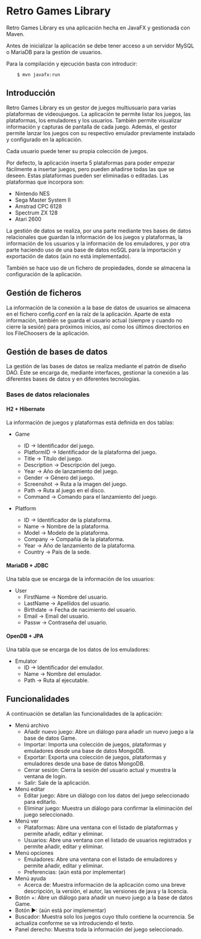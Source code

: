 # Retro Games Library

Retro Games Library es una aplicación hecha en JavaFX y gestionada con Maven.

Antes de inicializar la aplicación se debe tener acceso a un servidor MySQL o MariaDB para la gestión de usuarios.

Para la compilación y ejecución basta con introducir:

        $ mvn javafx:run

## Introducción

Retro Games Library es un gestor de juegos multiusuario para varias plataformas de videoujuegos. La aplicación te permite listar los juegos, las plataformas, los emuladores y los usuarios. También permite visualizar información y capturas de pantalla de cada juego. Además, el gestor permite lanzar los juegos con su respectivo emulador previamente instalado y configurado en la aplicación.

Cada usuario puede tener su propia colección de juegos.

Por defecto, la aplicación inserta 5 plataformas para poder empezar fácilmente a insertar juegos, pero pueden añadirse todas las que se deseen. Estas plataformas pueden ser eliminadas o editadas. Las plataformas que incorpora son:

- Nintendo NES
- Sega Master System II
- Amstrad CPC 6128
- Spectrum ZX 128
- Atari 2600

La gestión de datos se realiza, por una parte mediante tres bases de datos relacionales que guardan la información de los juegos y plataformas, la información de los usuarios y la información de los emuladores, y por otra parte haciendo uso de una base de datos noSQL para la importación y exportación de datos (aún no está implementado).

También se hace uso de un fichero de propiedades, donde se almacena la configuración de la aplicación.

## Gestión de ficheros

La información de la conexión a la base de datos de usuarios se almacena en el fichero config.conf en la raíz de la aplicación. Aparte de esta información, también se guarda el usuario actual (siempre y cuando no cierre la sesión) para próximos inicios, así como los últimos directorios en los FileChoosers de la aplicación.

## Gestión de bases de datos

La gestión de las bases de datos se realiza mediante el patrón de diseño DAO. Éste se encarga de, mediante interfaces, gestionar la conexión a las diferentes bases de datos y en diferentes tecnologías.

### Bases de datos relacionales

#### H2 + Hibernate

La información de juegos y plataformas está definida en dos tablas:

- Game
    - ID -> Identificador del juego.
    - PlatformID -> Identificador de la plataforma del juego.
    - Title -> Título del juego.
    - Description -> Descripción del juego.
    - Year -> Año de lanzamiento del juego.
    - Gender -> Género del juego.
    - Screenshot -> Ruta a la imagen del juego.
    - Path -> Ruta al juego en el disco.
    - Command -> Comando para el lanzamiento del juego.

- Platform
    - ID -> Identificador de la plataforma.
    - Name -> Nombre de la plataforma.
    - Model -> Modelo de la plataforma.
    - Company -> Compañía de la plataforma.
    - Year -> Año de lanzamiento de la plataforma.
    - Country -> País de la sede.

#### MariaDB + JDBC

Una tabla que se encarga de la información de los usuarios:

- User
    - FirstName -> Nombre del usuario.
    - LastName -> Apellidos del usuario.
    - Birthdate -> Fecha de nacimiento del usuario.
    - Email -> Email del usuario.
    - Passw -> Contraseña del usuario.

#### OpenDB + JPA

Una tabla que se encarga de los datos de los emuladores:

- Emulator
    - ID -> Identificador del emulador.
    - Name -> Nombre del emulador.
    - Path -> Ruta al ejecutable.

## Funcionalidades

A continuación se detallan las funcionalidades de la aplicación:

- Menú archivo
    - Añadir nuevo juego: Abre un diálogo para añadir un nuevo juego a la base de datos Game.
    - Importar: Importa una colección de juegos, plataformas y emuladores desde una base de datos MongoDB.
    - Exportar: Exporta una colección de juegos, plataformas y emuladores desde una base de datos MongoDB.
    - Cerrar sesión: Cierra la sesión del usuario actual y muestra la ventana de login.
    - Salir: Sale de la aplicación.
- Menú editar
    - Editar juego: Abre un diálogo con los datos del juego seleccionado para editarlo.
    - Eliminar juego: Muestra un diálogo para confirmar la eliminación del juego seleccionado.
- Menú ver
    - Plataformas: Abre una ventana con el listado de plataformas y permite añadir, editar y eliminar.
    - Usuarios: Abre una ventana con el listado de usuarios registrados y permite añadir, editar y eliminar.
- Menú opciones
    - Emuladores: Abre una ventana con el listado de emuladores y permite añadir, editar y eliminar.
    - Preferencias: (aún está por implementar)
- Menú ayuda
    - Acerca de: Muestra información de la aplicación como una breve descripción, la versión, el autor, las versiones de java y la licencia.
- Botón +: Abre un diálogo para añadir un nuevo juego a la base de datos Game.
- Botón ►: (aún está por implementar)
- Buscador: Muestra solo los juegos cuyo título contiene la ocurrencia. Se actualiza conforme se va introduciendo el texto.
- Panel derecho: Muestra toda la información del juego seleccionado.
